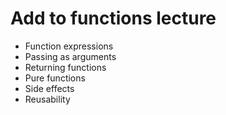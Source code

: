 # Add to functions lecture

- Function expressions
- Passing as arguments
- Returning functions
- Pure functions
- Side effects
- Reusability
